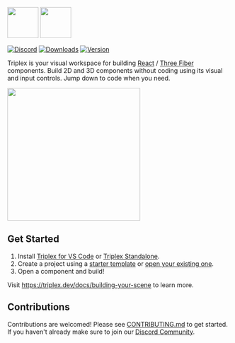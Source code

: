 [<img aria-label="Triplex" src="https://github.com/trytriplex/triplex/blob/main/logo-dark.svg#gh-light-mode-only" height="70" />](https://triplex.dev) [<img aria-label="Triplex" src="https://github.com/trytriplex/triplex/blob/main/logo-light.svg#gh-dark-mode-only" height="70" />](https://triplex.dev)

[![Discord](https://img.shields.io/badge/dynamic/json?url=https%3A%2F%2Fdiscord.com%2Fapi%2Finvites%2FnBzRBUEs4b%3Fwith_counts%3Dtrue&query=%24.approximate_member_count&style=flat&colorA=000000&colorB=000000&label=discord&logo=&logoColor=000000)](https://discord.gg/nBzRBUEs4b) [![Downloads](https://img.shields.io/github/downloads/trytriplex/triplex/total?style=flat&colorA=000000&colorB=000000&label=downloads&logo=&logoColor=000000)](https://triplex.dev/download) [![Version](https://img.shields.io/github/v/release/trytriplex/triplex?style=flat&colorA=000000&colorB=000000&label=latest&logo=&logoColor=000000)](https://github.com/trytriplex/triplex/releases)

Triplex is your visual workspace for building [React](https://react.dev/) / [Three Fiber](https://r3f.docs.pmnd.rs/) components. Build 2D and 3D components without coding using its visual and input controls. Jump down to code when you need.

[<img alt="" height="300" src="https://github.com/trytriplex/triplex/blob/main/hero-preview.gif" />](https://www.youtube.com/watch?v=XEvvJ5Siff8)

## Get Started

1. Install [Triplex for VS Code](https://marketplace.visualstudio.com/items?itemName=trytriplex.triplex-vsce) or [Triplex Standalone](https://triplex.dev/download).
1. Create a project using a [starter template](https://triplex.dev/docs/get-started/starting-a-project/create-from-template) or [open your existing one](https://triplex.dev/docs/get-started/starting-a-project/pre-existing-project).
1. Open a component and build!

Visit https://triplex.dev/docs/building-your-scene to learn more.

## Contributions

Contributions are welcomed! Please see [CONTRIBUTING.md](./CONTRIBUTING.md) to get started. If you haven't already make sure to join our [Discord Community](https://discord.gg/nBzRBUEs4b).
